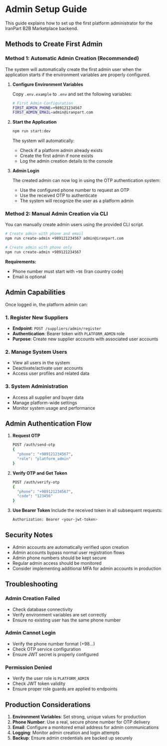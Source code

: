 # Admin Setup Guide

This guide explains how to set up the first platform administrator for the IranPart B2B Marketplace backend.

## Methods to Create First Admin

### Method 1: Automatic Admin Creation (Recommended)

The system will automatically create the first admin user when the application starts if the environment variables are properly configured.

1. **Configure Environment Variables**

   Copy `.env.example` to `.env` and set the following variables:

   ```bash
   # First Admin Configuration
   FIRST_ADMIN_PHONE=+989121234567
   FIRST_ADMIN_EMAIL=admin@iranpart.com
   ```

2. **Start the Application**

   ```bash
   npm run start:dev
   ```

   The system will automatically:
   - Check if a platform admin already exists
   - Create the first admin if none exists
   - Log the admin creation details to the console

3. **Admin Login**

   The created admin can now log in using the OTP authentication system:
   - Use the configured phone number to request an OTP
   - Use the received OTP to authenticate
   - The system will recognize the user as a platform admin

### Method 2: Manual Admin Creation via CLI

You can manually create admin users using the provided CLI script.

```bash
# Create admin with phone and email
npm run create-admin +989121234567 admin@iranpart.com

# Create admin with phone only
npm run create-admin +989121234567
```

**Requirements:**
- Phone number must start with `+98` (Iran country code)
- Email is optional

## Admin Capabilities

Once logged in, the platform admin can:

### 1. Register New Suppliers
- **Endpoint**: `POST /suppliers/admin/register`
- **Authentication**: Bearer token with `PLATFORM_ADMIN` role
- **Purpose**: Create new supplier accounts with associated user accounts

### 2. Manage System Users
- View all users in the system
- Deactivate/activate user accounts
- Access user profiles and related data

### 3. System Administration
- Access all supplier and buyer data
- Manage platform-wide settings
- Monitor system usage and performance

## Admin Authentication Flow

1. **Request OTP**
   ```bash
   POST /auth/send-otp
   {
     "phone": "+989121234567",
     "role": "platform_admin"
   }
   ```

2. **Verify OTP and Get Token**
   ```bash
   POST /auth/verify-otp
   {
     "phone": "+989121234567",
     "code": "123456"
   }
   ```

3. **Use Bearer Token**
   Include the received token in all subsequent requests:
   ```bash
   Authorization: Bearer <your-jwt-token>
   ```

## Security Notes

- Admin accounts are automatically verified upon creation
- Admin accounts bypass normal user registration flows
- Admin phone numbers should be kept secure
- Regular admin access should be monitored
- Consider implementing additional MFA for admin accounts in production

## Troubleshooting

### Admin Creation Failed
- Check database connectivity
- Verify environment variables are set correctly
- Ensure no existing user has the same phone number

### Admin Cannot Login
- Verify the phone number format (+98...)
- Check OTP service configuration
- Ensure JWT secret is properly configured

### Permission Denied
- Verify the user role is `PLATFORM_ADMIN`
- Check JWT token validity
- Ensure proper role guards are applied to endpoints

## Production Considerations

1. **Environment Variables**: Set strong, unique values for production
2. **Phone Number**: Use a real, secure phone number for OTP delivery
3. **Email**: Configure a monitored email address for admin communications
4. **Logging**: Monitor admin creation and login attempts
5. **Backup**: Ensure admin credentials are backed up securely
